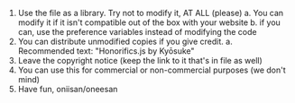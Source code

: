 1. Use the file as a library. Try not to modify it, AT ALL (please)
  a. You can modify it if it isn't compatible out of the box with your website
  b. if you can, use the preference variables instead of modifying the code
3. You can distribute unmodified copies if you give credit.
   a. Recommended text: "Honorifics.js by Kyōsuke"
5. Leave the copyright notice (keep the link to it that's in file as well)
6. You can use this for commercial or non-commercial purposes (we don't mind)
7. Have fun, oniisan/oneesan
